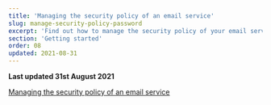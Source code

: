 ```yaml
---
title: 'Managing the security policy of an email service'
slug: manage-security-policy-password
excerpt: 'Find out how to manage the security policy of your email service'
section: 'Getting started'
order: 08
updated: 2021-08-31
---
```


**Last updated 31st August 2021**

[Managing the security policy of an email service](https://docs.ovh.com/us/en/microsoft-collaborative-solutions/manage-security-policy-password/)
